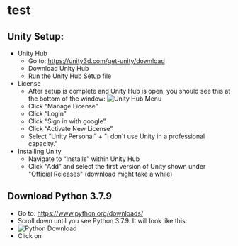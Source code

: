 # test

## Unity Setup:

* Unity Hub
  * Go to: https://unity3d.com/get-unity/download
  * Download Unity Hub
  * Run the Unity Hub Setup file
* License
  * After setup is complete and Unity Hub is open, you should see this at the bottom of the window:
  ![Unity Hub Menu](https://i.paste.pics/fcbee8923b6678a27448515de12622be.png)
  * Click “Manage License”
  * Click “Login”
  * Click “Sign in with google”
  * Click “Activate New License”
  * Select “Unity Personal” + "I don't use Unity in a professional capacity."
* Installing Unity
  * Navigate to “Installs” within Unity Hub
  * Click “Add” and select the first version of Unity shown under "Official Releases" (download might take a while)

## Download Python 3.7.9
* Go to: https://www.python.org/downloads/
* Scroll down until you see Python 3.7.9. It will look like this:
 * ![Python Download](https://i.paste.pics/18fb3b415cd7deb1d89082320dacaa13.png)
 * Click on
